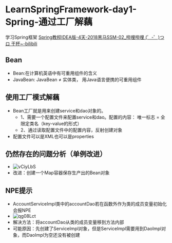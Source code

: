 # LearnSpringFramework-day1-Spring-通过工厂解藕
  学习Spring框架
  [Spring教程IDEA版-4天-2018黑马SSM-02_哔哩哔哩 (゜-゜)つロ 干杯~-bilibili](https://www.bilibili.com/video/BV1Sb411s7vP?from=search&seid=6126662563921252654)

## Bean
- Bean:在计算机英语中有可重用组件的含义
- JavaBean: JavaBean ≠ 实体类， 用Java语言便携的可重用组件

## 使用工厂模式解藕
- Bean工厂就是用来创建service和dao对象的。
    - 1、需要一个配置文件来配置service和dao。配置的内容：  唯一标志 = 全限定类名（key-value的形式）
    - 2、通过读取配置文件中的配置内容，反射创建对象
- 配置文件可以是XML也可以是properties

## 仍然存在的问题分析（单例改进）
- ![vCiyLbS](https://i.imgur.com/vCiyLbS.png)
- 改进：创建一个Map容器保存生产出的Bean对象

## NPE提示
- AccountServiceImpl类中的accountDao若在函数外作为类的成员变量初始化会报NPE
- ![qg08Lct](https://i.imgur.com/qg08Lct.png)
- 解决方法：将accountDao从类的成员变量移到方法内部
- 可能原因：先创建了ServiceImpl对象，但是ServiceImpl需要用到DaoImpl对象，而DaoImpl为空还没有被创建






